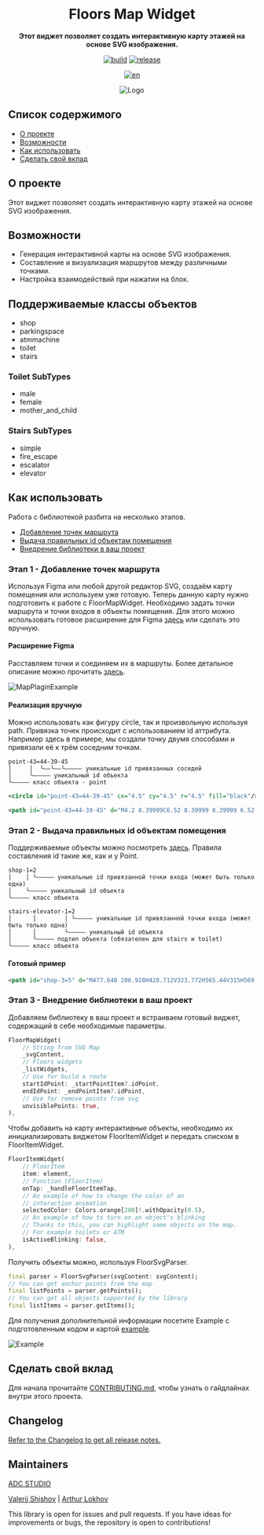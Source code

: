 <!-- markdownlint-disable MD041 MD033 -->

<br>

<div align="center">
    <h1 align="center">Floors Map Widget</h1>
    <p align="center">
        <strong>
        Этот виджет позволяет создать интерактивную карту этажей на основе SVG изображения.
        </strong>
    </p>

[![build](https://img.shields.io/github/actions/workflow/status/ADC-Studio/floors_map_widget/build.yml)](https://github.com/ADC-Studio/floors_map_widget/actions)
[![release](https://img.shields.io/pub/v/floors_map_widget)](https://github.com/hydralauncher/hydra/releases)

[![en](https://img.shields.io/badge/lang-en-yellow.svg)](README.md)

<p align="center">
        <img src="https://github.com/user-attachments/assets/546c6ba6-98e1-477c-afe0-8febdba6da8c" alt="Logo" />
</p>

</div>

## Список содержимого

- [О проекте](#о-проекте)
- [Возможности](#возможности)
- [Как использовать](#как-использовать)
- [Сделать свой вклад](#сделать-свой-вклад)

## О проекте

Этот виджет позволяет создать интерактивную карту этажей на основе SVG изображения.

## Возможности

- Генерация интерактивной карты на основе SVG изображения.
- Составление и визуализация маршрутов между различными точками.
- Настройка взаимодействий при нажатии на блок.

## Поддерживаемые классы объектов

- shop
- parkingspace
- atmmachine
- toilet
- stairs

### Toilet SubTypes

- male
- female
- mother_and_child

### Stairs SubTypes

- simple
- fire_escape
- escalator
- elevator

## Как использовать

Работа с библиотекой разбита на несколько этапов.

- [Добавление точек маршрута](#этап-1---добавление-точек-маршрута)
- [Выдача правильных id объектам помещения](#этап-2---выдача-правильных-id-объектам-помещения)
- [Внедрение библиотеки в ваш проект](#этап-3---внедрение-библиотеки-в-ваш-проект)

### Этап 1 - Добавление точек маршрута

Используя Figma или любой другой редактор SVG, создаём карту помещения или используем уже готовую.
Теперь данную карту нужно подготовить к работе с FloorMapWidget. Необходимо задать точки маршрута и точки входов в объекты помещения. Для этого можно использовать готовое расширение для Figma [здесь](https://github.com/ADC-Studio/FloorsMapWidgetFigmaExtension) или сделать это вручную.

#### Расширение Figma

Расставляем точки и соединяем их в маршруты. Более детальное описание можно прочитать [здесь](https://github.com/ADC-Studio/FloorsMapWidgetFigmaExtension).

![MapPlaginExample](https://github.com/user-attachments/assets/2a780fb4-5541-4334-a229-a7577a65b730)

#### Реализация вручную

Можно использовать как фигуру circle, так и произвольную используя path. Привязка точек происходит с использованием id аттрибута. Например здесь в примере, мы создали точку двумя способами и привязали её к трём соседним точкам.

```text
point-43=44-39-45
│     │  └‒‒└‒‒└‒‒‒‒‒ уникальные id привязанных соседей
│     └‒‒‒‒‒ уникальный id объекта
└‒‒‒‒‒ класс объекта - point
```

```svg
<circle id="point-43=44-39-45" cx="4.5" cy="4.5" r="4.5" fill="black"/>
```

```svg
<path id="point-43=44-39-45" d="M4.2 8.39999C6.52 8.39999 8.39999 6.52 8.39999 4.2C8.39999 1.88 6.52 0 4.2 0C1.88 0 0 1.88 0 4.2C0 6.52 1.88 8.39999 4.2 8.39999Z" fill="black"/>
```

### Этап 2 - Выдача правильных id объектам помещения

Поддерживаемые объекты можно посмотреть [здесь](#поддерживаемые-классы-объектов).
Правила составления id такие же, как и у Point.

```text
shop-1=2
│    │ └‒‒‒‒‒ уникальные id привязанной точки входа (может быть только одна)
│    └‒‒‒‒‒ уникальный id объекта
└‒‒‒‒‒ класс объекта
```

```text
stairs-elevator-1=2
│      │        │ └‒‒‒‒‒ уникальные id привязанной точки входа (может быть только одна)
│      │        └‒‒‒‒‒ уникальный id объекта
│      └‒‒‒‒‒ подтип объекта (обязателен для stairs и toilet)
└‒‒‒‒‒ класс объекта
```

#### Готовый пример

```svg
<path id="shop-3=5" d="M477.648 206.928H428.712V323.772H565.44V315H569.448V235.404H481.044H477.648V231.996V206.928Z" fill="#EEF9FE" />
```

### Этап 3 - Внедрение библиотеки в ваш проект

Добавляем библиотеку в ваш проект и встраиваем готовый виджет, содержащий в себе необходимые параметры.

```Dart
FloorMapWidget(
    // String from SVG Map
    _svgContent,
    // Floors widgets
    _listWidgets,
    // Use for build a route
    startIdPoint: _startPointItem?.idPoint,
    endIdPoint: _endPointItem?.idPoint, 
    // Use for remove points from svg
    unvisiblePoints: true,
),
```

Чтобы добавить на карту интерактивные объекты, необходимо их инициализировать виджетом FloorItemWidget и передать списком в FloorItemWidget.

```Dart
FloorItemWidget(
    // FloorItem
    item: element,
    // Function (FloorItem)
    onTap: _handleFloorItemTap,
    // An example of how to change the color of an
    // interaction animation
    selectedColor: Colors.orange[200]!.withOpacity(0.5),
    // An example of how to turn on an object's blinking
    // Thanks to this, you can highlight some objects on the map.
    // For example toilets or ATM
    isActiveBlinking: false,
),
```

Получить объекты можно, используя FloorSvgParser.

```Dart
final parser = FloorSvgParser(svgContent: svgContent);
// You can get anchor points from the map
final listPoints = parser.getPoints();
// You can get all objects supported by the library
final listItems = parser.getItems();
```

Для получения дополнительной информации посетите Example с подготовленным кодом и картой [example](/example/README.md).

![Example](https://github.com/user-attachments/assets/db2ae074-69e9-4e20-81b3-ce831daa5ae8)

## Сделать свой вклад

Для начала прочитайте [CONTRIBUTING.md](CONTRIBUTING.md),
чтобы узнать о гайдлайнах внутри этого проекта.

## Changelog

[Refer to the Changelog to get all release notes.](/CHANGELOG.md)

## Maintainers

[ADC STUDIO](https://adc-web.ru)

[Valerij Shishov](https://github.com/MixKage) |
[Arthur Lokhov](https://github.com/i4ox)

This library is open for issues and pull requests. If you have ideas for improvements or bugs, the repository is open to contributions!
